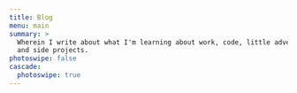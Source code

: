 ```yaml
---
title: Blog
menu: main
summary: >
  Wherein I write about what I'm learning about work, code, little adventures,
  and side projects.
photoswipe: false
cascade:
  photoswipe: true
---
```

